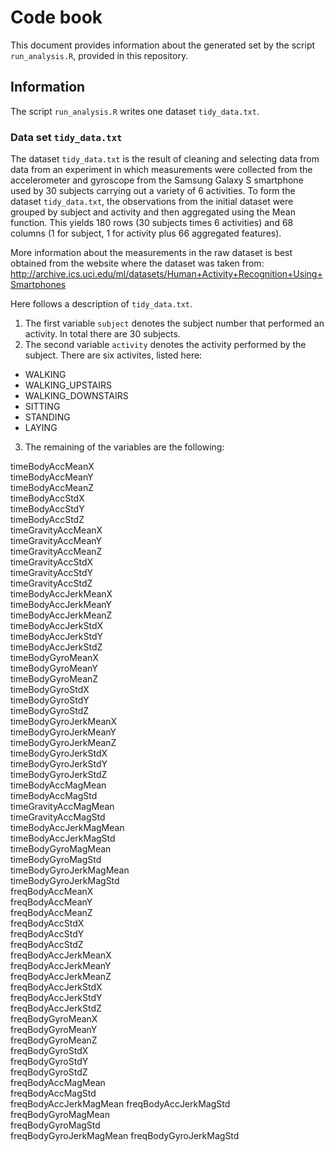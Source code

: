 # Code book 

This document provides information about the generated set by the script `run_analysis.R`, provided in this repository.

## Information
The script `run_analysis.R` writes one dataset `tidy_data.txt`. 

### Data set `tidy_data.txt`

The dataset `tidy_data.txt` is the result of cleaning and selecting data from data from an experiment in which measurements were collected from the accelerometer and gyroscope from the Samsung Galaxy S smartphone used by 30 subjects carrying out a variety of 6 activities. To form the dataset `tidy_data.txt`, the observations from the initial dataset were grouped by subject and activity and then aggregated using the Mean function. This yields 180 rows (30 subjects times 6 activities) and 68 columns (1 for subject, 1 for activity plus 66 aggregated features).

More information about the measurements in the raw dataset is best obtained from the website where the dataset was taken from:
http://archive.ics.uci.edu/ml/datasets/Human+Activity+Recognition+Using+Smartphones 

Here follows a description of `tidy_data.txt`.

1. The first variable `subject` denotes the subject number that performed an activity. In total there are 30 subjects.
2. The second variable `activity` denotes the activity performed by the subject. There are six activites, listed here:

* WALKING
* WALKING_UPSTAIRS
* WALKING_DOWNSTAIRS
* SITTING
* STANDING
* LAYING

3. The remaining of the variables are the following:

timeBodyAccMeanX     
timeBodyAccMeanY        
timeBodyAccMeanZ        
timeBodyAccStdX         
timeBodyAccStdY         
timeBodyAccStdZ         
timeGravityAccMeanX     
timeGravityAccMeanY     
timeGravityAccMeanZ     
timeGravityAccStdX      
timeGravityAccStdY      
timeGravityAccStdZ      
timeBodyAccJerkMeanX    
timeBodyAccJerkMeanY    
timeBodyAccJerkMeanZ    
timeBodyAccJerkStdX     
timeBodyAccJerkStdY     
timeBodyAccJerkStdZ     
timeBodyGyroMeanX       
timeBodyGyroMeanY       
timeBodyGyroMeanZ       
timeBodyGyroStdX        
timeBodyGyroStdY        
timeBodyGyroStdZ        
timeBodyGyroJerkMeanX   
timeBodyGyroJerkMeanY   
timeBodyGyroJerkMeanZ   
timeBodyGyroJerkStdX    
timeBodyGyroJerkStdY    
timeBodyGyroJerkStdZ    
timeBodyAccMagMean       
timeBodyAccMagStd        
timeGravityAccMagMean    
timeGravityAccMagStd     
timeBodyAccJerkMagMean   
timeBodyAccJerkMagStd    
timeBodyGyroMagMean      
timeBodyGyroMagStd       
timeBodyGyroJerkMagMean  
timeBodyGyroJerkMagStd   
freqBodyAccMeanX        
freqBodyAccMeanY        
freqBodyAccMeanZ        
freqBodyAccStdX         
freqBodyAccStdY         
freqBodyAccStdZ         
freqBodyAccJerkMeanX    
freqBodyAccJerkMeanY    
freqBodyAccJerkMeanZ    
freqBodyAccJerkStdX     
freqBodyAccJerkStdY     
freqBodyAccJerkStdZ     
freqBodyGyroMeanX       
freqBodyGyroMeanY       
freqBodyGyroMeanZ       
freqBodyGyroStdX        
freqBodyGyroStdY        
freqBodyGyroStdZ        
freqBodyAccMagMean       
freqBodyAccMagStd        
freqBodyAccJerkMagMean
freqBodyAccJerkMagStd
freqBodyGyroMagMean  
freqBodyGyroMagStd   
freqBodyGyroJerkMagMean
freqBodyGyroJerkMagStd
